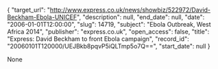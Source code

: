 {
  "target_url": "http://www.express.co.uk/news/showbiz/522972/David-Beckham-Ebola-UNICEF", 
  "description": null, 
  "end_date": null, 
  "date": "2006-01-01T12:00:00", 
  "slug": 14719, 
  "subject": "Ebola Outbreak, West Africa 2014", 
  "publisher": "express.co.uk", 
  "open_access": false, 
  "title": "Express: David Beckham to front Ebola campaign", 
  "record_id": "20060101T120000/UEJBkb8pqvP5iQLTmp5o7Q==", 
  "start_date": null
}

None